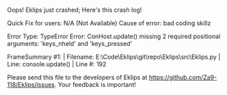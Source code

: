 Oops! Eklips just crashed;
Here's this crash log!

Quick Fix for users: N/A (Not Available)
Cause of error: bad coding skillz

Error Type: TypeError
Error: ConHost.update() missing 2 required positional arguments: 'keys_nheld' and 'keys_pressed'

FrameSummary #1:
  | Filename: E:\Code\Eklips\git\repo\Eklips\src\Eklips.py
  | Line: console.update()
  | Line #: 192


Please send this file to the developers of Eklips at https://github.com/Za9-118/Eklips/issues. 
Your feedback is important!